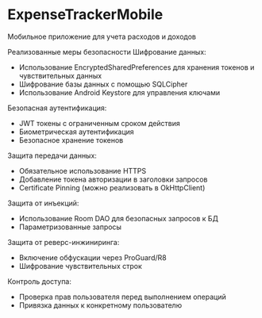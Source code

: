 # ExpenseTrackerMobile
Мобильное приложение для учета расходов и доходов

Реализованные меры безопасности
Шифрование данных:
- Использование EncryptedSharedPreferences для хранения токенов и чувствительных данных
- Шифрование базы данных с помощью SQLCipher
- Использование Android Keystore для управления ключами

Безопасная аутентификация:
- JWT токены с ограниченным сроком действия
- Биометрическая аутентификация
- Безопасное хранение токенов

Защита передачи данных:
- Обязательное использование HTTPS
- Добавление токена авторизации в заголовки запросов
- Certificate Pinning (можно реализовать в OkHttpClient)

Защита от инъекций:
- Использование Room DAO для безопасных запросов к БД
- Параметризованные запросы

Защита от реверс-инжиниринга:
- Включение обфускации через ProGuard/R8
- Шифрование чувствительных строк

Контроль доступа:
- Проверка прав пользователя перед выполнением операций
- Привязка данных к конкретному пользователю
